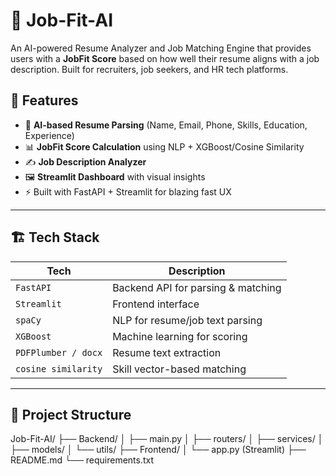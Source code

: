 # 📄 Job-Fit-AI

An AI-powered Resume Analyzer and Job Matching Engine that provides users with a **JobFit Score** based on how well their resume aligns with a job description. Built for recruiters, job seekers, and HR tech platforms.




## 🚀 Features

- 🧠 **AI-based Resume Parsing** (Name, Email, Phone, Skills, Education, Experience)
- 📊 **JobFit Score Calculation** using NLP + XGBoost/Cosine Similarity
- ✍️ **Job Description Analyzer**
- 🖼️ **Streamlit Dashboard** with visual insights
- ⚡ Built with FastAPI + Streamlit for blazing fast UX

---

## 🏗️ Tech Stack

| Tech             | Description                       |
|------------------|-----------------------------------|
| `FastAPI`        | Backend API for parsing & matching|
| `Streamlit`      | Frontend interface                |
| `spaCy`          | NLP for resume/job text parsing   |
| `XGBoost`        | Machine learning for scoring      |
| `PDFPlumber / docx` | Resume text extraction         |
| `cosine similarity`| Skill vector-based matching     |

---

## 📂 Project Structure

Job-Fit-AI/
├── Backend/
│ ├── main.py
│ ├── routers/
│ ├── services/
│ ├── models/
│ └── utils/
├── Frontend/
│ └── app.py (Streamlit)
├── README.md
└── requirements.txt
